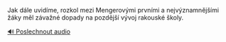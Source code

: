 
Jak dále uvidíme, rozkol mezi Mengerovými prvními a nejvýznamnějšími žáky měl závažné dopady na pozdější vývoj rakouské školy.

[🔊 Poslechnout audio](/data/7-paragraphs/audio/chapter_170/para_004-Jak-dle-uvidme-rozkol-mezi-Mengerovmi-prvnmi.mp3)
